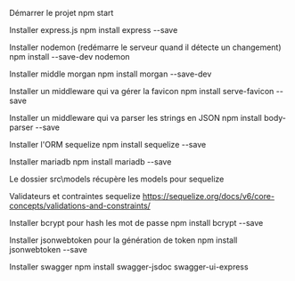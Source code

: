 Démarrer le projet
npm start

Installer express.js
npm install express --save

Installer nodemon (redémarre le serveur quand il détecte un changement)
npm install --save-dev nodemon

Installer middle morgan
npm install morgan --save-dev

Installer un middleware qui va gérer la favicon
npm install serve-favicon --save

Installer un middleware qui va parser les strings en JSON
npm install body-parser --save

Installer l'ORM sequelize 
npm install sequelize --save

Installer mariadb
npm install mariadb --save

Le dossier src\models récupère les models pour sequelize

Validateurs et contraintes sequelize
https://sequelize.org/docs/v6/core-concepts/validations-and-constraints/

Installer bcrypt pour hash les mot de passe
npm install bcrypt --save

Installer jsonwebtoken pour la génération de token
npm install jsonwebtoken --save

Installer swagger
npm install swagger-jsdoc swagger-ui-express
